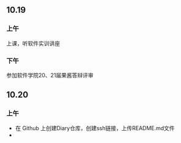 ## 10.19

### 上午

上课，听软件实训讲座

### 下午

参加软件学院20、21届果酱答辩评审



## 10.20

### 上午

- 在 Github 上创建Diary仓库，创建ssh链接，上传README.md文件
- 
